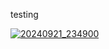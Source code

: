 testing

[![20240921_234900](https://github.com/user-attachments/assets/896bd66f-8e08-4352-b9eb-b79e0c111845)](https://www.dropbox.com/scl/fi/xoxlztc1wecqztq7hdg4z/chess2.jpg?rlkey=dfjnnwjici1x1gdg7zzl130o1&dl=0)
